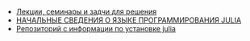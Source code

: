 - [Лекции, семинары и задчи для решения](https://github.com/Vibof/ProgrammingManual)
- [НАЧАЛЬНЫЕ СВЕДЕНИЯ О ЯЗЫКЕ ПРОГРАММИРОВАНИЯ JULIA](https://github.com/Vibof/HorizonSideRobots.jl/blob/master/content/language.md)
- [Репозиторий с информации по установке julia](https://github.com/Vibof/HorizonSideRobots.jl)